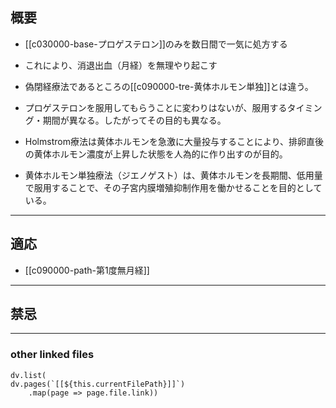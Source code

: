 ## 概要
- [[c030000-base-プロゲステロン]]のみを数日間で一気に処方する
- これにより、消退出血（月経）を無理やり起こす

- 偽閉経療法であるところの[[c090000-tre-黄体ホルモン単独]]とは違う。
- プロゲステロンを服用してもらうことに変わりはないが、服用するタイミング・期間が異なる。したがってその目的も異なる。

- Holmstrom療法は黄体ホルモンを急激に大量投与することにより、排卵直後の黄体ホルモン濃度が上昇した状態を人為的に作り出すのが目的。
- 黄体ホルモン単独療法（ジエノゲスト）は、黄体ホルモンを長期間、低用量で服用することで、その子宮内膜増殖抑制作用を働かせることを目的としている。

---
## 適応
- [[c090000-path-第1度無月経]]
---
## 禁忌
---
### other linked files
```dataviewjs
dv.list(
dv.pages(`[[${this.currentFilePath}]]`)
	.map(page => page.file.link))
```